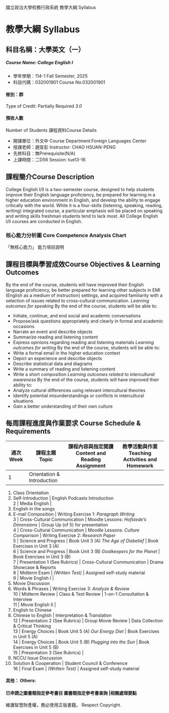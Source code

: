 國立政治大學校務行政系統 教學大綱 Syllabus
# 教學大綱 Syllabus
##  科目名稱：大學英文（一） 
#####  Course Name: College English I
  * 學年學期：114-1 Fall Semester, 2025 
  * 科目代碼：032001901 Course No.032001901
#### 修別：群
Type of Credit: Partially Required 
_3.0_
#### 預收人數
Number of Students
課程資料Course Details
  * 開課單位：外文中 Course Department:Foreign Languages Center 
  * 授課老師：趙宣彭 Instructor: CHAO HSUAN-PENG 
  * 先修科目：無Prerequisite(N/A)
  * 上課時間：二D56 Session: tue13-16
##  課程簡介Course Description
College English I/II is a two-semester course, designed to help students improve their English language proficiency, be prepared for learning in a higher education environment in English, and develop the ability to engage critically with the world. While it is a four-skills (listening, speaking, reading, writing) integrated course, a particular emphasis will be placed on speaking and writing skills freshman students tend to lack most. All College English I/II courses are conducted in English.
###  核心能力分析圖 Core Competence Analysis Chart
「無核心能力」 
能力項目說明
##  課程目標與學習成效Course Objectives & Learning Outcomes 
By the end of the course, students will have improved their English language proficiency, be better prepared for learning other subjects in EMI (English as a medium of instruction) settings, and acquired familiarity with a selection of issues related to cross-cultural communication.
_Learning outcomes for speaking_
By the end of the course, students will be able to:
  * Initiate, continue, and end social and academic conversations
  * Propose/ask questions appropriately and clearly in formal and academic occasions
  * Narrate an event and describe objects
  * Summarize reading and listening content
  * Express opinions regarding reading and listening materials
_Learning outcomes for writing_
By the end of the course, students will be able to:
  * Write a formal email in the higher education context
  * Depict an experience and describe objects
  * Describe statistical data and diagrams
  * Write a summary of reading and listening content
  * Write a short composition
_Learning outcomes related to intercultural awareness_
By the end of the course, students will have improved their ability to:
  * Analyze cultural differences using relevant intercultural theories
  * Identify potential misunderstandings or conflicts in intercultural situations
  * Gain a better understanding of their own culture
##  每周課程進度與作業要求 Course Schedule & Requirements
週次 Week |  課程主題 Topic |  課程內容與指定閱讀 Content and Reading Assignment |  教學活動與作業 Teaching Activities and Homework  
---|---|---|---  
1 |  Orientation & Introduction | 
  1. Class Orientation
  2. Self-Introduction
|  English Podcasts Introduction  
2 |  Media English | 
  1. English in the songs
  2. E-mail Composition
|  Writing Exercise 1: _Paragraph Writing_  
3 |  Cross-Cultural Communication |  Moodle Lessons: _Hofstede’s Dimensions_ |  Group Up (of 5) for presentation  
4 |  Cross-Cultural Communication |  Moodle Lessons: _Culture Comparison_ |  Writing Exercise 2: _Research Paper_  
5 |  Science and Progress |  Book Unit 3 (A) _The Age of Disbelief_ |  Book Exercises in Unit 3 (A)  
6 |  Science and Progress |  Book Unit 3 (B) _Goalkeepers for the Planet_ |  Book Exercises in Unit 3 (B)  
7 |  Presentation 1 (See Rubrics) |  Cross-Cultural Communication |  Drama Showcase & Reports  
8 |  Midterm Exam |  _(Written Test)_ |  Assigned self-study material  
9 |  Movie English I | 
  1. Movie Discussion
  2. Words & Phrases
|  Writing Exercise 3: _Analyze & Review_  
10 |  Midterm Review |  Class & Test Review |  1-on-1 Consultation & Interview  
11 |  Movie English II | 
  1. English to Chinese
  2. Chinese to English
|  Interpretation & Translation  
12 |  Presentation 2 (See Rubrics) |  Group Movie Review |  Data Collection & Critical Thinking  
13 |  Energy Choices |  Book Unit 5 (A) _Our Energy Diet_ |  Book Exercises in Unit 5 (A)  
14 |  Energy Choices |  Book Unit 5 (B) _Plugging into the Sun_ |  Book Exercises in Unit 5 (B)  
15 |  Presentation 3 (See Rubrics) | 
  1. NCCU Issue Discussion
  2. Solution & Cooperation
|  Student Council & Conference  
16 |  Final Exam |  _(Written Test)_ |  Assigned self-study material  
####  其他： Others:
####  已申請之圖書館指定參考書目  圖書館指定參考書查詢 |相關處理要點
維護智慧財產權，務必使用正版書籍。 Respect Copyright.